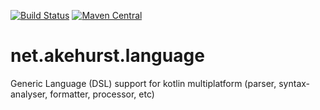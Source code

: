 [![Build Status](https://travis-ci.org/dhakehurst/net.akehurst.language.svg?branch=master)](https://travisci.org/dhakehurst/net.akehurst.language)
[![Maven Central](https://maven-badges.herokuapp.com/maven-central/net.akehurst.language/agl-processor/badge.svg?style=plastic)](https://maven-badges.herokuapp.com/maven-central/language/agl-processor)

# net.akehurst.language

Generic Language (DSL) support for kotlin multiplatform (parser, syntax-analyser, formatter, processor, etc)

